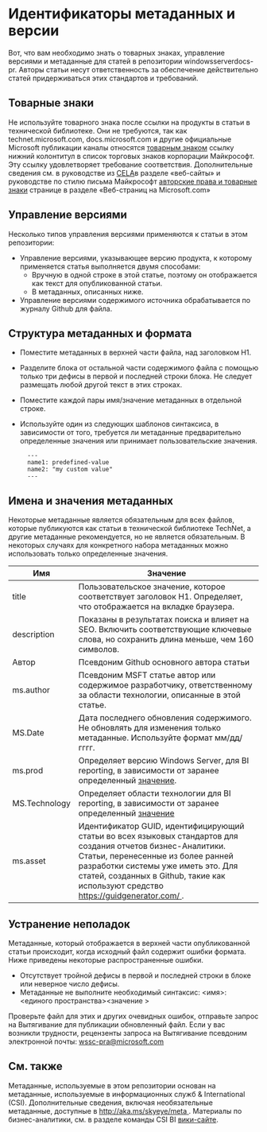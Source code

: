 # <a name="metadata-and-version-identifiers"></a>Идентификаторы метаданных и версии

Вот, что вам необходимо знать о товарных знаках, управление версиями и метаданные для статей в репозитории windowsserverdocs-pr. Авторы статьи несут ответственность за обеспечение действительно статей придерживаться этих стандартов и требований.

## <a name="trademarks"></a>Товарные знаки
Не используйте товарного знака после ссылки на продукты в статьи в технической библиотеке. Они не требуются, так как technet.microsoft.com, docs.microsoft.com и другие официальные Microsoft публикации каналы относятся [товарным знаком](https://www.microsoft.com/trademarks) ссылку нижний колонтитул в список торговых знаков корпорации Майкрософт. Эту ссылку удовлетворяет требование соответствия. Дополнительные сведения см. в руководстве из [CELA](https://microsoft.sharepoint.com/sites/LCAWeb/Home/Copyrights-Trademarks-and-Patents/Trademarks/Trademark-List-and-Usage)в разделе «веб-сайты» и руководстве по стилю письма Майкрософт [авторские права и товарные знаки](https://worldready.cloudapp.net/Styleguide/Read?id=2700&topicid=26696) странице в разделе «Веб-страниц на Microsoft.com» 

## <a name="versioning"></a>Управление версиями
Несколько типов управления версиями применяются к статьи в этом репозитории: 

-  Управление версиями, указывающее версию продукта, к которому применяется статья выполняется двумя способами:
    - Вручную в одной строке в этой статье, поэтому он отображается как текст для опубликованной статьи.
    - В метаданных, описанных ниже.
-  Управление версиями содержимого источника обрабатывается по журналу Github для файла. 

## <a name="metadata-structure-and-format"></a>Структура метаданных и формата

- Поместите метаданных в верхней части файла, над заголовком H1.
- Разделите блока от остальной части содержимого файла с помощью только три дефисы в первой и последней строки блока. Не следует размещать любой другой текст в этих строках.
- Поместите каждой пары имя/значение метаданных в отдельной строке.
- Используйте один из следующих шаблонов синтаксиса, в зависимости от того, требуется ли метаданные предварительно определенные значения или принимает пользовательские значения. 

        ---
        name1: predefined-value
        name2: "my custom value"
        ---

## <a name="metadata-names-and-values"></a>Имена и значения метаданных

Некоторые метаданные является обязательным для всех файлов, которые публикуются как статьи в технической библиотеке TechNet, а другие метаданные рекомендуется, но не является обязательным. В некоторых случаях для конкретного набора метаданных можно использовать только определенные значения. 

|Имя|Значение|
|---|---|
|title|Пользовательское значение, которое соответствует заголовок H1. Определяет, что отображается на вкладке браузера.|
|description|Показаны в результатах поиска и влияет на SEO. Включить соответствующие ключевые слова, но сохранить длина меньше, чем 160 символов.|
|Автор|Псевдоним Github основного автора статьи|
|ms.author|Псевдоним MSFT статье автор или содержимое разработчику, ответственному за области технологии, описанные в этой статье.|
|MS.Date|Дата последнего обновления содержимого. Не обновлять для изменения только метаданные. Используйте формат мм/дд/гггг.|
|ms.prod|Определяет версию Windows Server, для BI reporting, в зависимости от заранее определенный [значение](https://microsoft.sharepoint.com/teams/STBCSI/Insights/_layouts/15/WopiFrame.aspx?sourcedoc=%7b7A321BF1-0611-4184-84DA-A0E964C435FA%7d&file=WEDCS_MasterList_CSIValues.xlsx&action=default&IsList=1&ListId=%7b46B17C8A-CD7E-47ED-A1B6-F2B654B55E2B%7d&ListItemId=969).|
|MS.Technology|Определяет области технологии для BI reporting, в зависимости от заранее определенный [значение](https://microsoft.sharepoint.com/teams/STBCSI/Insights/_layouts/15/WopiFrame.aspx?sourcedoc=%7b7A321BF1-0611-4184-84DA-A0E964C435FA%7d&file=WEDCS_MasterList_CSIValues.xlsx&action=default&IsList=1&ListId=%7b46B17C8A-CD7E-47ED-A1B6-F2B654B55E2B%7d&ListItemId=969)|
|ms.asset|Идентификатор GUID, идентифицирующий статьи во всех языковых стандартов для создания отчетов бизнес-Аналитики. Статьи, перенесенные из более ранней разработки системы уже иметь это. Для статей, созданных в Github, такие как используют средство [ https://guidgenerator.com/ ](https://guidgenerator.com/).| 

## <a name="troubleshooting"></a>Устранение неполадок

Метаданные, который отображается в верхней части опубликованной статьи происходит, когда исходный файл содержит ошибки формата. Ниже приведены некоторые распространенные ошибки.

- Отсутствует тройной дефисы в первой и последней строки в блоке или неверное число дефисы.
- Метаданные не выполните необходимый синтаксис: \<имя\>:\<единого пространства\>\<значение >

Проверьте файл для этих и других очевидных ошибок, отправьте запрос на Вытягивание для публикации обновленный файл. Если у вас возникли трудности, рецензенты запроса на Вытягивание псевдоним электронной почты: wssc-pra@microsoft.com

## <a name="see-also"></a>См. также
Метаданные, используемые в этом репозитории основан на метаданные, используемые в информационных служб & International \(CSI\). Дополнительные сведения, включая необязательные метаданные, доступные в [ http://aka.ms/skyeye/meta ](http://aka.ms/skyeye/meta).
Материалы по бизнес-аналитики, см. в разделе команды CSI BI [вики-сайте](https://microsoft.sharepoint.com/teams/STBCSI/Insights/Selfserve%20BI%20wiki/Self-serve%20BI%20wiki.aspx).